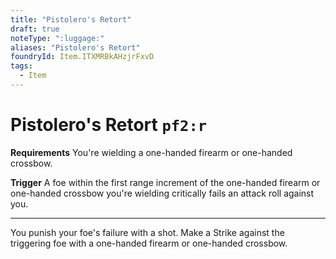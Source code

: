 ```yaml
---
title: "Pistolero's Retort"
draft: true
noteType: ":luggage:"
aliases: "Pistolero's Retort"
foundryId: Item.ITXMRBkAHzjrFxvD
tags:
  - Item
---
```


# Pistolero's Retort `pf2:r`

**Requirements** You're wielding a one-handed firearm or one-handed crossbow.

**Trigger** A foe within the first range increment of the one-handed firearm or one-handed crossbow you're wielding critically fails an attack roll against you.

* * *

You punish your foe's failure with a shot. Make a Strike against the triggering foe with a one-handed firearm or one-handed crossbow.
